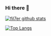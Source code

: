 ### Hi there 👋

[![fil7er github stats](https://github-readme-stats.vercel.app/api/?username=fil7er&count_private=true&show_icons=true&hide=issues,prs&theme=tokyonight)](https://github.com/fil7er?tab=repositories)

[![Top Langs](https://github-readme-stats.vercel.app/api/top-langs/?username=fil7er&count_private=true&hide=css,javascript,html&langs_count=5&theme=tokyonight)](https://github.com/fil7er?tab=repositories)

